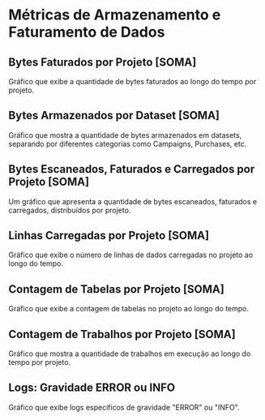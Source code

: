 # Métricas de Armazenamento e Faturamento de Dados

## Bytes Faturados por Projeto [SOMA]
Gráfico que exibe a quantidade de bytes faturados ao longo do tempo por projeto.

## Bytes Armazenados por Dataset [SOMA]
Gráfico que mostra a quantidade de bytes armazenados em datasets, separando por diferentes categorias como Campaigns, Purchases, etc.

## Bytes Escaneados, Faturados e Carregados por Projeto [SOMA]
Um gráfico que apresenta a quantidade de bytes escaneados, faturados e carregados, distribuídos por projeto.

## Linhas Carregadas por Projeto [SOMA]
Gráfico que exibe o número de linhas de dados carregadas no projeto ao longo do tempo.

## Contagem de Tabelas por Projeto [SOMA]
Gráfico que exibe a contagem de tabelas no projeto ao longo do tempo.

## Contagem de Trabalhos por Projeto [SOMA]
Gráfico que mostra a quantidade de trabalhos em execução ao longo do tempo por projeto.

## Logs: Gravidade ERROR ou INFO
Gráfico que exibe logs específicos de gravidade "ERROR" ou "INFO".
